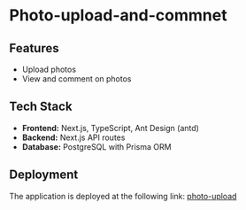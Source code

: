 # Photo-upload-and-commnet

## Features
- Upload photos
- View and comment on photos

## Tech Stack
- **Frontend:** Next.js, TypeScript, Ant Design (antd)
- **Backend:**  Next.js API routes
- **Database:** PostgreSQL with Prisma ORM

## Deployment
The application is deployed at the following link: [photo-upload](https://full-stack-engineer-intern-assignment.vercel.app/)

